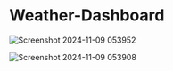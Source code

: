 # Weather-Dashboard
![Screenshot 2024-11-09 053952](https://github.com/user-attachments/assets/4893e7c7-05f2-405c-9d15-02c3e816a03e)

![Screenshot 2024-11-09 053908](https://github.com/user-attachments/assets/53e773bf-4506-4a5d-b8eb-87fea53fe3f3)

